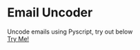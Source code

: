 # Email Uncoder
Uncode emails using Pyscript, try out below <br />
[Try Me!](https://rawcdn.githack.com/victorwu89/email-uncoder/78cfe15a13d9f6b151e2225ade7b3600651450af/email-uncode.html)
